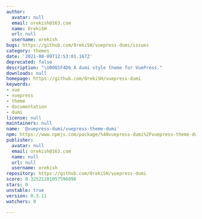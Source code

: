 ```yaml
---
author:
  avatar: null
  email: orekish@163.com
  name: OrekiSH
  url: null
  username: orekish
bugs: https://github.com/OrekiSH/vuepress-dumi/issues
category: themes
date: '2021-08-09T12:53:01.167Z'
deprecated: false
description: "\U0001F4D6 A dumi style theme for VuePress."
downloads: null
homepage: https://github.com/OrekiSH/vuepress-dumi
keywords:
- vue
- vuepress
- theme
- documentation
- dumi
license: null
maintainers: null
name: '@vuepress-dumi/vuepress-theme-dumi'
npm: https://www.npmjs.com/package/%40vuepress-dumi%2Fvuepress-theme-dumi
publisher:
  avatar: null
  email: orekish@163.com
  name: null
  url: null
  username: orekish
repository: https://github.com/OrekiSH/vuepress-dumi
score: 0.32521281057596096
stars: 0
unstable: true
version: 0.3.11
watchers: 0

---
```


